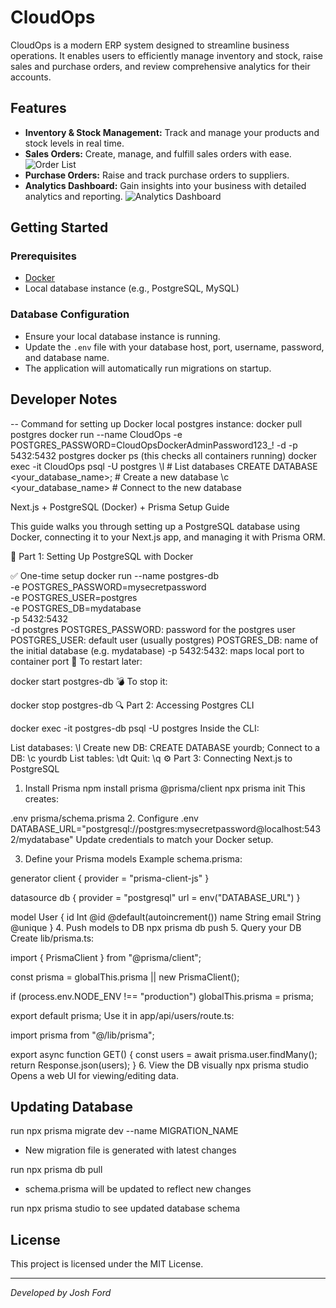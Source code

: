 # CloudOps

CloudOps is a modern ERP system designed to streamline business operations. It enables users to efficiently manage inventory and stock, raise sales and purchase orders, and review comprehensive analytics for their accounts.

## Features

- **Inventory & Stock Management:** Track and manage your products and stock levels in real time.
- **Sales Orders:** Create, manage, and fulfill sales orders with ease.
![Order List](assets/Order-List.png)
- **Purchase Orders:** Raise and track purchase orders to suppliers.
- **Analytics Dashboard:** Gain insights into your business with detailed analytics and reporting.
![Analytics Dashboard](assets/Home-Dashboard.png)

## Getting Started

### Prerequisites

- [Docker](https://www.docker.com/get-started)
- Local database instance (e.g., PostgreSQL, MySQL)

### Database Configuration

- Ensure your local database instance is running.
- Update the `.env` file with your database host, port, username, password, and database name.
- The application will automatically run migrations on startup.

## Developer Notes

-- Command for setting up Docker local postgres instance:
docker pull postgres
docker run --name CloudOps -e POSTGRES_PASSWORD=CloudOpsDockerAdminPassword123_! -d -p 5432:5432 postgres
docker ps (this checks all containers running)
docker exec -it CloudOps psql -U postgres
\l  # List databases
CREATE DATABASE <your_database_name>; # Create a new database
 \c <your_database_name> # Connect to the new database


 Next.js + PostgreSQL (Docker) + Prisma Setup Guide

This guide walks you through setting up a PostgreSQL database using Docker, connecting it to your Next.js app, and managing it with Prisma ORM.

🧱 Part 1: Setting Up PostgreSQL with Docker

✅ One-time setup
docker run --name postgres-db \
  -e POSTGRES_PASSWORD=mysecretpassword \
  -e POSTGRES_USER=postgres \
  -e POSTGRES_DB=mydatabase \
  -p 5432:5432 \
  -d postgres
POSTGRES_PASSWORD: password for the postgres user
POSTGRES_USER: default user (usually postgres)
POSTGRES_DB: name of the initial database (e.g. mydatabase)
-p 5432:5432: maps local port to container port
🔁 To restart later:

docker start postgres-db
💣 To stop it:

docker stop postgres-db
🔍 Part 2: Accessing Postgres CLI

docker exec -it postgres-db psql -U postgres
Inside the CLI:

List databases: \l
Create new DB: CREATE DATABASE yourdb;
Connect to a DB: \c yourdb
List tables: \dt
Quit: \q
⚙️ Part 3: Connecting Next.js to PostgreSQL

1. Install Prisma
npm install prisma @prisma/client
npx prisma init
This creates:

.env
prisma/schema.prisma
2. Configure .env
DATABASE_URL="postgresql://postgres:mysecretpassword@localhost:5432/mydatabase"
Update credentials to match your Docker setup.

3. Define your Prisma models
Example schema.prisma:

generator client {
  provider = "prisma-client-js"
}

datasource db {
  provider = "postgresql"
  url      = env("DATABASE_URL")
}

model User {
  id    Int     @id @default(autoincrement())
  name  String
  email String  @unique
}
4. Push models to DB
npx prisma db push
5. Query your DB
Create lib/prisma.ts:

import { PrismaClient } from "@prisma/client";

const prisma = globalThis.prisma || new PrismaClient();

if (process.env.NODE_ENV !== "production") globalThis.prisma = prisma;

export default prisma;
Use it in app/api/users/route.ts:

import prisma from "@/lib/prisma";

export async function GET() {
  const users = await prisma.user.findMany();
  return Response.json(users);
}
6. View the DB visually
npx prisma studio
Opens a web UI for viewing/editing data.

## Updating Database

run npx prisma migrate dev --name MIGRATION_NAME
- New migration file is generated with latest changes

run npx prisma db pull
- schema.prisma will be updated to reflect new changes

run npx prisma studio to see updated database schema

## License

This project is licensed under the MIT License.

---
*Developed by Josh Ford*